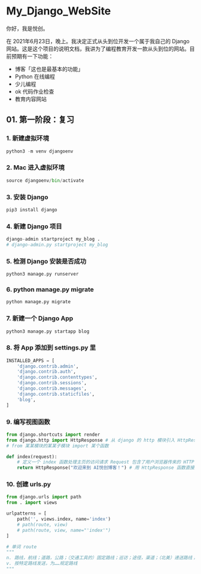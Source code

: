 # My_Django_WebSite
你好，我是悦创。



在 2021年6月23日，晚上。我决定正式从头到位开发一个属于我自己的 Django 网站。这是这个项目的说明文档，我讲为了编程教育开发一款从头到位的网站。目前预期有一下功能：

- 博客「这也是最基本的功能」
- Python 在线编程
- 少儿编程
- ok 代码作业检查
- 教育内容网站



## 01. 第一阶段：复习

### 1. 新建虚拟环境

```python
python3 -m venv djangoenv
```

### 2. Mac 进入虚拟环境

```python
source djangoenv/bin/activate
```

### 3. 安装 Django

```python
pip3 install django
```

### 4. 新建 Django 项目

```python
django-admin startproject my_blog .
# django-admin.py startproject my_blog
```

### 5. 检测 Django 安装是否成功

```python
python3 manage.py runserver
```

### 6. python manage.py migrate

```python
python manage.py migrate
```

### 7. 新建一个 Django App

```python
python3 manage.py startapp blog
```

### 8. 将 App 添加到 settings.py 里

```python
INSTALLED_APPS = [
    'django.contrib.admin',
    'django.contrib.auth',
    'django.contrib.contenttypes',
    'django.contrib.sessions',
    'django.contrib.messages',
    'django.contrib.staticfiles',
	'blog',
]
```

### 9. 编写视图函数

```python
from django.shortcuts import render
from django.http import HttpResponse # 从 django 的 http 模块引入 HttpResponse 函数
# from 某某模块的某某子模块 import 某个函数

def index(request):
    # 定义一个 index 函数处理主页的访问请求 Request 包含了用户浏览器传来的 HTTP 请求内容
	return HttpResponse("欢迎来到 AI悦创博客！") # 用 HttpResponse 函数直接返回一段文字给用户
```

### 10. 创建 urls.py

```python
from django.urls import path
from . import views 

urlpatterns = [
	path('', views.index, name='index')
    # path(route, view)
	# path(route, view, name="'index'")
]

# 单词 route
"""
n. 路线，航线；道路，公路；（交通工具的）固定路线；巡访；途径，渠道；（北美）递送路线；用于美国干线公路号码前
v. 按特定路线发送，为……规定路线
"""
```

